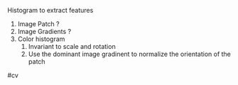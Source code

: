 Histogram to extract features
1. Image Patch
	?
2. Image Gradients
	?
3. Color histogram
	1. Invariant to scale and rotation
	2. Use the dominant image gradinent to normalize the orientation of the patch

#cv